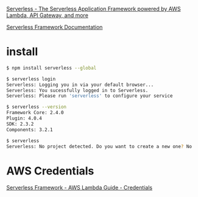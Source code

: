 [Serverless - The Serverless Application Framework powered by AWS Lambda, API Gateway, and more](https://serverless.com/)

[Serverless Framework Documentation](https://serverless.com/framework/docs/)

# install

```sh
$ npm install serverless --global

$ serverless login
Serverless: Logging you in via your default browser...
Serverless: You sucessfully logged in to Serverless.
Serverless: Please run 'serverless' to configure your service

$ serverless --version
Framework Core: 2.4.0
Plugin: 4.0.4
SDK: 2.3.2
Components: 3.2.1

$ serverless
Serverless: No project detected. Do you want to create a new one? No


```

# AWS Credentials

[Serverless Framework - AWS Lambda Guide - Credentials](https://www.serverless.com/framework/docs/providers/aws/guide/credentials/)



